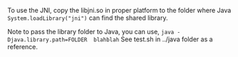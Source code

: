 To use the JNI, copy the libjni.so in proper platform to the folder where
Java `System.loadLibrary("jni")` can find the shared library.

Note to pass the library folder to Java, you can use,
`java -Djava.library.path=FOLDER  blahblah`
See test.sh in ../java folder as a reference.
